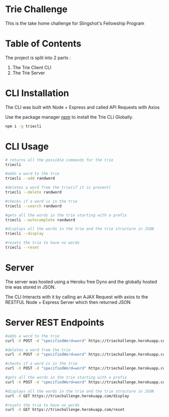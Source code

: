 # Trie Challenge

This is the take home challenge for Slingshot's Fellowship Program

# Table of Contents

The project is split into 2 parts :

1. The Trie Client CLI
2. The Trie Server

# CLI Installation

The CLI was built with Node + Express and called API Requests with Axios

Use the package manager [npm](https://www.npmjs.com/package/triecli) to install the Trie CLI Globally.

```bash
npm i -g triecli
```

# CLI Usage

```bash
# returns all the possible commands for the trie
triecli

#adds a word to the trie
triecli --add randword

#deletes a word from the trie(if it is present)
triecli --delete randword

#checks if a word is in the trie
triecli --search randword

#gets all the words in the trie starting with a prefix
triecli --autocomplete randword

#displays all the words in the trie and the trie structure in JSON
triecli --display

#resets the trie to have no words
triecli --reset
```

# Server

The server was hosted using a Heroku free Dyno and the globally hosted trie was stored in JSON.

The CLI Interacts with it by calling an AJAX Request with axios to the RESTFUL Node + Express Server which then returned JSON

# Server REST Endpoints

```bash
#adds a word to the trie
curl -X POST -d "specifiedWord=word" https://triechallenge.herokuapp.com/add

#deletes a word from the trie
curl -X POST -d "specifiedWord=word" https://triechallenge.herokuapp.com/delete

#checks if a word is in the trie
curl -X POST -d "specifiedWord=word" https://triechallenge.herokuapp.com/search

#gets all the words in the trie starting with a prefix
curl -X POST -d "specifiedWord=word" https://triechallenge.herokuapp.com/autocomplete

#displays all the words in the trie and the trie structure in JSON
curl -X GET https://triechallenge.herokuapp.com/display

#resets the trie to have no words
curl -X GET https://triechallenge.herokuapp.com/reset
```
